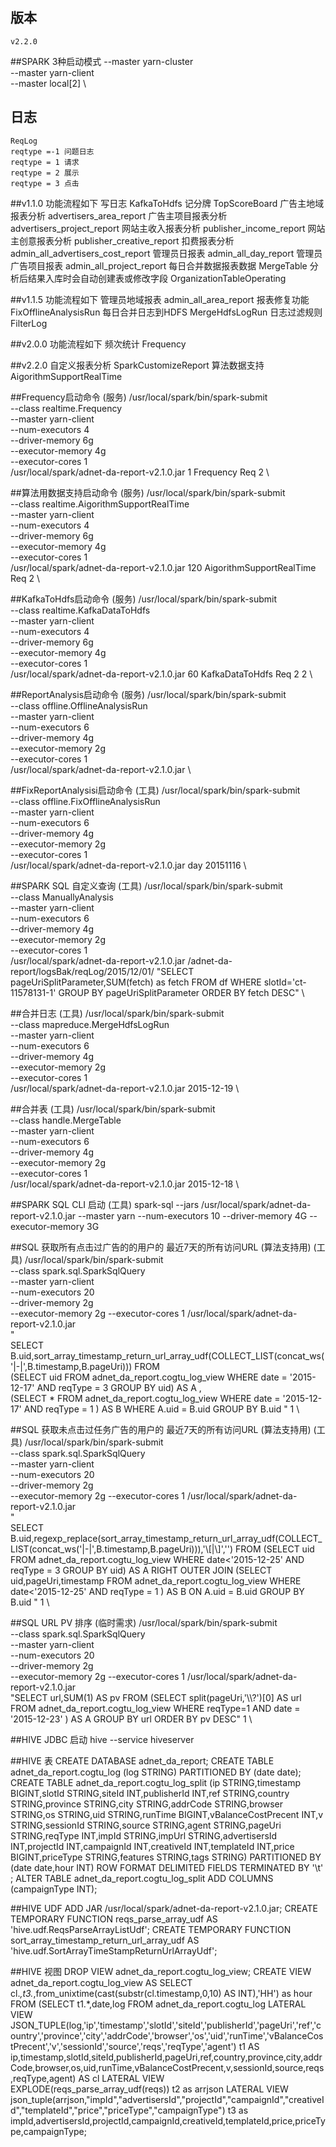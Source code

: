 ##	版本
	v2.2.0

##SPARK 3种启动模式
	--master yarn-cluster \
	--master yarn-client \
	--master local[2] \

##	日志
    ReqLog
    reqtype =-1 问题日志 
    reqtype = 1 请求
    reqtype = 2 展示
    reqtype = 3 点击


##v1.1.0 功能流程如下
	写日志
	KafkaToHdfs
	记分牌
	TopScoreBoard
	广告主地域报表分析
	advertisers_area_report
	广告主项目报表分析
	advertisers_project_report
	网站主收入报表分析
	publisher_income_report
	网站主创意报表分析
	publisher_creative_report
	扣费报表分析
	admin_all_advertisers_cost_report
	管理员日报表
	admin_all_day_report
	管理员广告项目报表
	admin_all_project_report
	每日合并数据报表数据
	MergeTable
	分析后结果入库时会自动创建表或修改字段
	OrganizationTableOperating

##v1.1.5 功能流程如下
	管理员地域报表
	admin_all_area_report
	报表修复功能
	FixOfflineAnalysisRun
	每日合并日志到HDFS
	MergeHdfsLogRun
	日志过滤规则
	FilterLog

##v2.0.0 功能流程如下
	频次统计
	Frequency

##v2.2.0
	自定义报表分析
	SparkCustomizeReport
	算法数据支持
	AigorithmSupportRealTime


##Frequency启动命令 (服务)
    /usr/local/spark/bin/spark-submit \
    --class realtime.Frequency \
    --master yarn-client \
    --num-executors 4 \
    --driver-memory 6g \
    --executor-memory 4g \
    --executor-cores 1 \
    /usr/local/spark/adnet-da-report-v2.1.0.jar 1 Frequency Req 2 \

##算法用数据支持启动命令 (服务)
    /usr/local/spark/bin/spark-submit \
    --class realtime.AigorithmSupportRealTime \
    --master yarn-client \
    --num-executors 4 \
    --driver-memory 6g \
    --executor-memory 4g \
    --executor-cores 1 \
    /usr/local/spark/adnet-da-report-v2.1.0.jar 120 AigorithmSupportRealTime Req 2 \

##KafkaToHdfs启动命令 (服务)
    /usr/local/spark/bin/spark-submit \
    --class realtime.KafkaDataToHdfs \
    --master yarn-client \
    --num-executors 4 \
    --driver-memory 6g \
    --executor-memory 4g \
    --executor-cores 1 \
    /usr/local/spark/adnet-da-report-v2.1.0.jar 60 KafkaDataToHdfs Req 2 2 \

##ReportAnalysis启动命令 (服务)
    /usr/local/spark/bin/spark-submit \
    --class offline.OfflineAnalysisRun \
    --master yarn-client \
    --num-executors 6 \
    --driver-memory 4g \
    --executor-memory 2g \
    --executor-cores 1 \
    /usr/local/spark/adnet-da-report-v2.1.0.jar \

##FixReportAnalysisi启动命令 (工具)
    /usr/local/spark/bin/spark-submit \
    --class offline.FixOfflineAnalysisRun \
    --master yarn-client \
    --num-executors 6 \
    --driver-memory 4g \
    --executor-memory 2g \
    --executor-cores 1 \
    /usr/local/spark/adnet-da-report-v2.1.0.jar day 20151116 \

##SPARK SQL 自定义查询 (工具)
    /usr/local/spark/bin/spark-submit \
    --class ManuallyAnalysis \
    --master yarn-client \
    --num-executors 6 \
    --driver-memory 4g \
    --executor-memory 2g \
    --executor-cores 1 \
    /usr/local/spark/adnet-da-report-v2.1.0.jar /adnet-da-report/logsBak/reqLog/2015/12/01/ "SELECT pageUriSplitParameter,SUM(fetch) as fetch FROM df WHERE slotId='ct-11578131-1' GROUP BY pageUriSplitParameter ORDER BY fetch DESC" \

##合并日志 (工具)
    /usr/local/spark/bin/spark-submit \
    --class mapreduce.MergeHdfsLogRun \
    --master yarn-client \
    --num-executors 6 \
    --driver-memory 4g \
    --executor-memory 2g \
    --executor-cores 1 \
    /usr/local/spark/adnet-da-report-v2.1.0.jar 2015-12-19 \

##合并表 (工具)
    /usr/local/spark/bin/spark-submit \
    --class handle.MergeTable \
    --master yarn-client \
    --num-executors 6 \
    --driver-memory 4g \
    --executor-memory 2g \
    --executor-cores 1 \
    /usr/local/spark/adnet-da-report-v2.1.0.jar 2015-12-18 \

##SPARK SQL CLI 启动 (工具)
    spark-sql --jars /usr/local/spark/adnet-da-report-v2.1.0.jar --master yarn --num-executors 10  --driver-memory 4G --executor-memory 3G


##SQL 获取所有点击过广告的的用户的 最近7天的所有访问URL (算法支持用) (工具)
    /usr/local/spark/bin/spark-submit \
    --class spark.sql.SparkSqlQuery \
    --master yarn-client \
    --num-executors 20  \
    --driver-memory 2g \
    --executor-memory 2g --executor-cores 1 /usr/local/spark/adnet-da-report-v2.1.0.jar \
    " \
    SELECT B.uid,sort_array_timestamp_return_url_array_udf(COLLECT_LIST(concat_ws('|-|',B.timestamp,B.pageUri))) FROM  \
    (SELECT uid FROM adnet_da_report.cogtu_log_view WHERE date = '2015-12-17'  AND reqType = 3 GROUP BY uid) AS A ,  \
    (SELECT * FROM adnet_da_report.cogtu_log_view WHERE date = '2015-12-17' AND reqType = 1 ) AS B WHERE A.uid = B.uid GROUP BY B.uid  " 1 \

##SQL 获取未点击过任务广告的用户的 最近7天的所有访问URL (算法支持用) (工具)
    /usr/local/spark/bin/spark-submit \
    --class spark.sql.SparkSqlQuery \
    --master yarn-client \
    --num-executors 20  \
    --driver-memory 2g \
    --executor-memory 2g --executor-cores 1 /usr/local/spark/adnet-da-report-v2.1.0.jar \
    " \
    SELECT B.uid,regexp_replace(sort_array_timestamp_return_url_array_udf(COLLECT_LIST(concat_ws('|-|',B.timestamp,B.pageUri))),'\\[|\\]','') FROM (SELECT uid FROM adnet_da_report.cogtu_log_view WHERE date<'2015-12-25'  AND reqType = 3 GROUP BY uid) AS A RIGHT OUTER JOIN  (SELECT uid,pageUri,timestamp FROM adnet_da_report.cogtu_log_view WHERE date<'2015-12-25'  AND reqType = 1 ) AS B ON A.uid = B.uid GROUP BY B.uid " 1 \

##SQL URL PV 排序  (临时需求)
    /usr/local/spark/bin/spark-submit \
    --class spark.sql.SparkSqlQuery \
    --master yarn-client \
    --num-executors 20  \
    --driver-memory 2g \
    --executor-memory 2g --executor-cores 1 /usr/local/spark/adnet-da-report-v2.1.0.jar \
    "SELECT url,SUM(1) AS pv FROM (SELECT split(pageUri,'\\\\?')[0] AS url FROM  adnet_da_report.cogtu_log_view WHERE reqType=1 AND date = '2015-12-23'  ) AS A GROUP BY url  ORDER BY pv DESC" 1 \

##HIVE JDBC 启动
    hive --service hiveserver

##HIVE 表
    CREATE DATABASE adnet_da_report;
    CREATE TABLE adnet_da_report.cogtu_log (log STRING) PARTITIONED BY (date date);
    CREATE TABLE adnet_da_report.cogtu_log_split (ip STRING,timestamp BIGINT,slotId STRING,siteId INT,publisherId INT,ref STRING,country STRING,province STRING,city STRING,addrCode STRING,browser STRING,os STRING,uid STRING,runTime BIGINT,vBalanceCostPrecent INT,v STRING,sessionId STRING,source STRING,agent STRING,pageUri STRING,reqType INT,impId STRING,impUrl STRING,advertisersId INT,projectId INT,campaignId INT,creativeId INT,templateId INT,price BIGINT,priceType STRING,features STRING,tags STRING) PARTITIONED BY (date date,hour INT)  ROW FORMAT DELIMITED FIELDS TERMINATED BY '\t'  ;
    ALTER TABLE adnet_da_report.cogtu_log_split ADD COLUMNS (campaignType INT);

##HIVE UDF
    ADD JAR /usr/local/spark/adnet-da-report-v2.1.0.jar;
    CREATE TEMPORARY FUNCTION reqs_parse_array_udf AS 'hive.udf.ReqsParseArrayListUdf';
    CREATE TEMPORARY FUNCTION sort_array_timestamp_return_url_array_udf AS 'hive.udf.SortArrayTimeStampReturnUrlArrayUdf';

##HIVE 视图
    DROP VIEW adnet_da_report.cogtu_log_view;
    CREATE VIEW adnet_da_report.cogtu_log_view AS SELECT cl.*,t3.*,from_unixtime(cast(substr(cl.timestamp,0,10) AS INT),'HH') as hour FROM (SELECT t1.*,date,log FROM adnet_da_report.cogtu_log LATERAL VIEW JSON_TUPLE(log,'ip','timestamp','slotId','siteId','publisherId','pageUri','ref','country','province','city','addrCode','browser','os','uid','runTime','vBalanceCostPrecent','v','sessionId','source','reqs','reqType','agent') t1 AS ip,timestamp,slotId,siteId,publisherId,pageUri,ref,country,province,city,addrCode,browser,os,uid,runTime,vBalanceCostPrecent,v,sessionId,source,reqs,reqType,agent) AS cl LATERAL VIEW EXPLODE(reqs_parse_array_udf(reqs)) t2 as arrjson LATERAL VIEW json_tuple(arrjson,"impId","advertisersId","projectId","campaignId","creativeId","templateId","price","priceType","campaignType") t3 as impId,advertisersId,projectId,campaignId,creativeId,templateId,price,priceType,campaignType;
